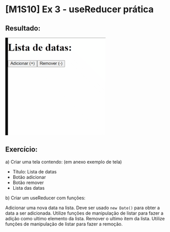 # [M1S10] Ex 3 - useReducer prática

## Resultado:

![App](documentacao/app.gif)

## Exercício:

a) Criar uma tela contendo: (em anexo exemplo de tela)

- Título: Lista de datas
- Botão adicionar
- Botão remover
- Lista das datas

b) Criar um useReducer com funções:

Adicionar uma nova data na lista. Deve ser usado `new Date()` para obter a data a ser adicionada. Utilize funções de manipulação de listar para fazer a adição como ultimo elemento da lista.
Remover o ultimo item da lista. Utilize funções de manipulação de listar para fazer a remoção.
